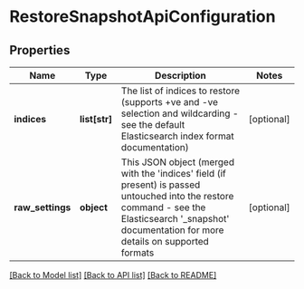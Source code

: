 # RestoreSnapshotApiConfiguration

## Properties
Name | Type | Description | Notes
------------ | ------------- | ------------- | -------------
**indices** | **list[str]** | The list of indices to restore (supports +ve and -ve selection and wildcarding - see the default Elasticsearch index format documentation) | [optional] 
**raw_settings** | **object** | This JSON object (merged with the &#39;indices&#39; field (if present) is passed untouched into the restore command - see the Elasticsearch &#39;_snapshot&#39; documentation for more details on supported formats | [optional] 

[[Back to Model list]](../README.md#documentation-for-models) [[Back to API list]](../README.md#documentation-for-api-endpoints) [[Back to README]](../README.md)


